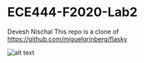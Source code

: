 # ECE444-F2020-Lab2
Devesh Nischal
This repo is a clone of
https://github.com/miguelgrinberg/flasky

![alt text](https://github.com/[devesh-nischal]/[ECE444-F2020-Lab2]/blob/[master]/Dynamic_Routing.JPG?raw=true)

